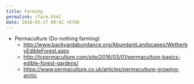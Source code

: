 ```yaml
---
title: Farming
permalink: /farm.html
date: 2018-05-17 00:41 +0700
---
```


- Permaculture (Do-nothing farming)
    - http://www.backyardabundance.org/AbundantLandscapes/WetherbyEdibleForest.aspx
    - http://tcpermaculture.com/site/2016/03/01/permaculture-basics-edible-forest-gardens/
    - https://www.permaculture.co.uk/articles/permaculture-growing-arctic
